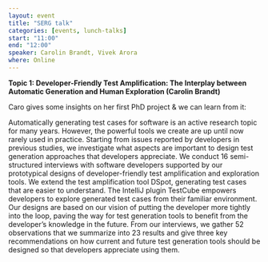 ```yaml
---
layout: event
title: "SERG talk"
categories: [events, lunch-talks]
start: "11:00"
end: "12:00"
speaker: Carolin Brandt, Vivek Arora
where: Online
---
```


**Topic 1: Developer-Friendly Test Amplification: The Interplay between Automatic Generation and Human Exploration (Carolin Brandt)**

Caro gives some insights on her first PhD project & we can learn from it:

Automatically generating test cases for software is an active research topic for many years. However, the powerful tools we create are up until now rarely used in practice. Starting from issues reported by developers in previous studies, we investigate what aspects are important to design test generation approaches that developers appreciate. We conduct 16 semi-structured interviews with software developers supported by our prototypical designs of developer-friendly test amplification and exploration tools. We extend the test amplification tool DSpot, generating test cases that are easier to understand. The IntelliJ plugin TestCube empowers developers to explore generated test cases from their familiar environment. Our designs are based on our vision of putting the developer more tightly into the loop, paving the way for test generation tools to benefit from the developer’s knowledge in the future. From our interviews, we gather 52 observations that we summarize into 23 results and give three key recommendations on how current and future test generation tools should be designed so that developers appreciate using them.
